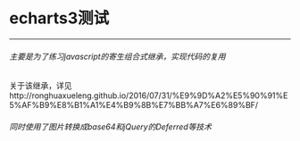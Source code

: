 # echarts3测试
----------

###### 主要是为了练习javascript的寄生组合式继承，实现代码的复用
关于该继承，详见http://ronghuaxueleng.github.io/2016/07/31/%E9%9D%A2%E5%90%91%E5%AF%B9%E8%B1%A1%E4%B9%8B%E7%BB%A7%E6%89%BF/

###### 同时使用了图片转换成base64和jQuery的Deferred等技术
